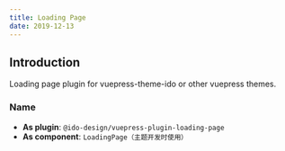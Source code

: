 ```yaml
---
title: Loading Page
date: 2019-12-13
---
```


## Introduction

Loading page plugin for vuepress-theme-ido or other vuepress themes.

### Name

- **As plugin**: `@ido-design/vuepress-plugin-loading-page`
- **As component**: `LoadingPage（主题开发时使用）`